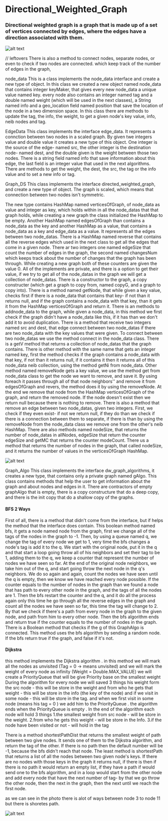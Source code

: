 # Directional_Weighted_Graph


### Directional weighted graph is a graph that is made up of a set of vertices connected by edges, where the edges have a direction associated with them.



![alt text](https://i.stack.imgur.com/YC8LA.gif)










// leftovers
There is also a method to connect nodes, separate nodes, or even to check if two nodes are connected.
  which keep track of the number of edges in the graph, 


node_data
This is a class implements the node_data interface and create a new type of object. In this class we created a new object named node_data that contains integer keyMaker, that gives every new node_data a unique value named key.
every node also contains an integer named tag and a double named weight (which will be used in the next classes), a String named info and a geo_location field named position that save the location of the node in a two dimension space.
In this class there are methods to update the tag, the info, the weight, to get a given node's key value, info, neib nodes and tag.

EdgeData
This class implements the interface edge_data. It represents a connction between two nodes in a scaled graph. By given twe integers value and double value it creates a new type of this object.
One integer is the source of the edge- named src, the other integer is the destination node- named dest, and the double given is the weight between those two nodes. There is a string field named info that save information about this edge, the last field is an integer value that used in the next algorithms.
There are methods to get the weight, the dest, the src, the tag or the info value and to set a new info or tag.

Graph_DS
This class implements the interface directed_weighted_graph, and create a new type of object. The graph is scaled, which means that connection between two nodes isn't symmetric.

The new type contains HashMap named verticesOfGraph, of node_data as value and integer as key, which holds within in all the node_datas that that graph holds, while creating a new graph the class initialized the HashMap to be empty.
Another HashMap named edgesOfGraph than contains a node_data as the key and another HashMap as a value, that contains a node_data as a key and edge_data as a value. It represents all the edges between two node_datas.
There is a HashMap named reverse that contains all the reverse edges which used in the next class to get all the edges that come in a given node.
There ar two integers one named edgeSize that count the number of edges in the graph, the second named changesNum which keeps track about the number of changes that the graph has been through. While creating a new graph both of these counters are given the value 0.
All of the implements are private, and there is a option to get their value, if we try to get all of the node_datas in the graph we will get a collection of node_datas.
There is a constructor to the graph, a copy constructer (which get a graph to copy from, named copyG, and a graph to copy into).
There is a method named getNode, that while given a key value, checks first if there is a node_data that contains that key- if not than it returns null, and if the graph contains a node_data with that key, than it gets it from the HashMap verticesOfGraph and return it.
There is an methods to addnode_data to the graph, while given a node_data, in this method we first check if the graph didn't have a node_data like this, if it has than we don't add it to avoid duplication. 
There is a method that receive two integers named src and dest, that edge connect between two node_datas if there are two node_data with the key values that were given. To connect between two node_datas we use the method connect in the node_data class.
There is a getV method that returns a collection of node_datas that the graph contains. There is other method with the same name that gets an integer named key, first the method checks if the graph contains a node_data with that key, if not than it returns null, if it contains it then it returns all of this node_data neib collection, using the method getNi from node_data.
Other method named removeNode gets a key value, we use the method get from node_data class to get the node we want to remove, and save it. By using foreach it passes through all of that node neighbors'' and remove it from edgesOfGraph and revers, the method does it by using the removeNode. At the end we remove that node from the HashMap verticesOfGraph of the graph, and return the removed node. If the node doesn't exist then we return null because there is nothing to remove.
There is also a method that remove an edge between two node_datas, given two integers. First, we check if they even exist- if not we return null, if they do than we check if there is a connection between them to separate, if there is than by using the removeNode from the node_data class we remove one from the other's neib HashMap.
There are also methods named nodeSize, that returns the number of node_datas in allNodes, edgeSize that return the counter edgeSize and getMC that returns the counter modeCount. There us a method that returns the number of nodes in the graph, that called nodeSize, and it returns the number of values in the verticesOfGraph HashMap.


![alt text](https://www.researchgate.net/publication/337070671/figure/fig2/AS:865839351857152@1583443596094/An-example-of-directed-weighted-graph.png)

Graph_Algo
This class implements the interface dw_graph_algorithms, it creates a new type, that contains only a private graph named gAlgo.
This class contains methods that help the user to get information about the graph and about nodes and edges in it.
There are contractors of empty graphAlgo that is empty, there is a copy constructure that do a deep copy, and there is the init copy that do a shallow copy of the graphs.

#### BFS 2 Ways 

First of all, there is a method that didn't come from the interface, but if helps the method that the interface does contain. This boolean method named bfs, it gets a node named node from the graph, first we change all of the tags of the nodes in the graph to -1. Then, by using a queue named q, we change the tag of every node we get to 1, very time the bfs changes a node's tag is add it to the q. We start with the original node, put it in the q and that start a loop going throw all of his neighbors and set their tag to be 1, adding them to the q, we keep a counter that represent the number of nodes we have seen so far. At the end of the original node neighbors, we take him out of the q, and start going throw the next node in the q's neighbors. We do so again and again, count the nodes we have seen until the q is empty, then we know we have reached every node possible.
If the counter equals to the number of nodes in the graph than we found a node that has path to every other node in the graph, and the tags of all the nodes are 1.
Then the bfs restart the counter and the q, and it do all the process again only this time he go through all the reverse edges in the graph and count all the nodes we have seen so far, this time the tag will change to 2. 
By that we check if there's a path from every node in the graph to the given node, and path from him to every other node.
Then the bfs algorithm ends and return true if the counter equals to the number of nodes in the graph.
There is a Boolean method that checks if the g of this GraphAlgo is connected. This method uses the bfs algorithm by sending a random node. If the bfs return true if the graph, and false if it's not.

#### Dijkstra 

this method implements the Dijkstra algorithm .
in this method we will mark all the nodes as unvisited (Tag = 0 -> means unvisited)
and we will mark the weight of every node as infinity (Weight = Double.MAX_VALUE)
we will create a PriorityQueue that will be give Priority base on the smallest weight
During the algorithm for every node we will saved 3 things
his weight form the src node - this will be store in the weight
and from who he gets that weight - this will be store in the info (the key of the node)
and if we visit in some node - this will be store in the tag.
and when we first visit in some node (means his tag = 0 )
we add him to the PriorityQueue .
the algorithm ends when the PriorityQueue is empty .
In the end of the algorithm each node will hold 3 things
1.the smallest weight from src node - will be store in the weight.
2.from who he gets this weight - will be store in the Info.
3.if the node have been visited or not - will hold in the tag



There is a method shortestPathDist that returns the smallest weight of path between two give nodes. It sends one of them to the Dijkstra algorithm, and return the tag of the other. If there is no path then the default number will be -1, because the bfs didn't reach that node.
The least method is shortestPath that returns a list of all the nodes between two given node's keys. If there are no nodes with those keys in the graph it returns null, if there is then if there is no path it would return an empty list, if they have a path if would send one to the bfs algorithm, and in a loop would start from the other node  and add every node that have the next number of tag- by that we go throw the other node, then the next in the graph, then the next until we reach the first node.

as we can see in the photo there is alot of ways between node 3 to node 11 but there is shoretes path.


![alt text](https://www.researchgate.net/profile/Trong_Do/publication/224234542/figure/fig2/AS:393713277784066@1470879968319/a-Weighted-directed-graph-topology-scenario-2.png)









